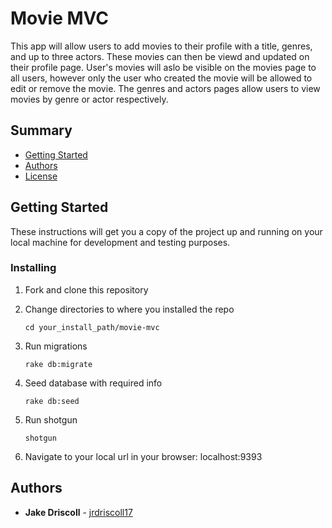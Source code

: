 # Movie MVC

This app will allow users to add movies to their profile with a title, genres, and up to three actors. These movies can then be viewd and updated on their profile page. User's movies will aslo be visible on the movies page to all users, however only the user who created the movie will be allowed to edit or remove the movie. The genres and actors pages allow users to view movies by genre or actor respectively.

## Summary

- [Getting Started](#getting-started)
- [Authors](#authors)
- [License](#license)

## Getting Started

These instructions will get you a copy of the project up and running on
your local machine for development and testing purposes.

### Installing

1. Fork and clone this repository

2. Change directories to where you installed the repo

   `cd your_install_path/movie-mvc`

3. Run migrations

   `rake db:migrate`

4. Seed database with required info

   `rake db:seed`

5. Run shotgun

   `shotgun`

6. Navigate to your local url in your browser: localhost:9393

## Authors

- **Jake Driscoll** -
  [jrdriscoll17](https://github.com/jrdriscoll17)
